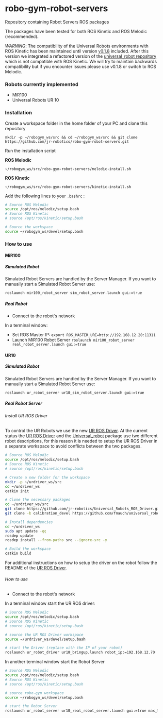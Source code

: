 # robo-gym-robot-servers

Repository containing Robot Servers ROS packages

The packages have been tested for both ROS Kinetic and ROS Melodic (recommended).

*WARNING*: 
The compatibility of the Universal Robots environments with ROS Kinetic has been maintained until version [v0.1.8](https://github.com/jr-robotics/robo-gym-robot-servers/tree/v0.1.8) included. After this version we integrated a refactored version of the [universal_robot repository](https://github.com/jr-robotics/universal_robot) which is not compatible with ROS Kinetic. We will try to maintain backwards compatibility but if you encounter issues please use v0.1.8 or switch to ROS Melodic. 

### Robots currently implemented
- MiR100
- Universal Robots UR 10


### Installation

Create a workspace folder in the home folder of your PC and clone this repository

```
mkdir -p ~/robogym_ws/src && cd ~/robogym_ws/src && git clone https://github.com/jr-robotics/robo-gym-robot-servers.git
```

Run the installation script

**ROS Melodic**
```
~/robogym_ws/src/robo-gym-robot-servers/melodic-install.sh
```

**ROS Kinetic**
```
~/robogym_ws/src/robo-gym-robot-servers/kinetic-install.sh
```

Add the following lines to your `.bashrc` :

```bash
# Source ROS Melodic
source /opt/ros/melodic/setup.bash
# Source ROS Kinetic
# source /opt/ros/kinetic/setup.bash

# Source the workspace
source ~/robogym_ws/devel/setup.bash
```


### How to use

#### MiR100

##### Simulated Robot
Simulated Robot Servers are handled by the Server Manager. If you want to manually start a Simulated Robot Server use:
```
roslaunch mir100_robot_server sim_robot_server.launch gui:=true
```
##### Real Robot

- Connect to the robot's network

In a terminal window:
- Set ROS Master IP: `export ROS_MASTER_URI=http://192.168.12.20:11311`
- Launch MiR100 Robot Server `roslaunch mir100_robot_server real_robot_server.launch gui:=true`


#### UR10

##### Simulated Robot
Simulated Robot Servers are handled by the Server Manager. If you want to manually start a Simulated Robot Server use:
```
roslaunch ur_robot_server ur10_sim_robot_server.launch gui:=true
```

##### Real Robot Server
###### Install UR ROS Driver

To control the UR Robots we use the new [UR ROS Driver](https://github.com/jr-robotics/Universal_Robots_ROS_Driver).
At the current status the [UR ROS Driver](https://github.com/jr-robotics/Universal_Robots_ROS_Driver) and the [Universal_robot](https://github.com/jr-robotics/universal_robot) package use two different robot descriptions, for this reason it is needed to setup the UR ROS Driver in a separate workspace to avoid conflicts between the two packages.

```bash
# Source ROS Melodic
source /opt/ros/melodic/setup.bash
# Source ROS Kinetic
# source /opt/ros/kinetic/setup.bash

# Create a new folder for the workspace
mkdir -p ~/urdriver_ws/src
cd ~/urdriver_ws
catkin init

# Clone the necessary packages
cd ~/urdriver_ws/src
git clone https://github.com/jr-robotics/Universal_Robots_ROS_Driver.git
git clone -b calibration_devel https://github.com/fmauch/universal_robot.git

# Install dependencies
cd ~/urdriver_ws
sudo apt update -qq
rosdep update
rosdep install --from-paths src --ignore-src -y

# Build the workspace
catkin build

```

For additional instructions on how to setup the driver on the robot follow the README of the [UR ROS Driver](https://github.com/jr-robotics/Universal_Robots_ROS_Driver).

###### How to use


- Connect to the robot's network

In a terminal window start the UR ROS driver:

```bash
# Source ROS Melodic
source /opt/ros/melodic/setup.bash
# Source ROS Kinetic
# source /opt/ros/kinetic/setup.bash

# source the UR ROS Driver workspace
source ~/urdriver_ws/devel/setup.bash

# start the Driver (replace with the IP of your robot)
roslaunch ur_robot_driver ur10_bringup.launch robot_ip:=192.168.12.70
```



In another terminal window start the Robot Server

```bash
# Source ROS Melodic
source /opt/ros/melodic/setup.bash
# Source ROS Kinetic
# source /opt/ros/kinetic/setup.bash

# source robo-gym workspace
source ~/robogym_ws/devel/setup.bash

# start the Robot Server
roslaunch ur_robot_server ur10_real_robot_server.launch gui:=true max_torque_scale_factor:=0.5 max_velocity_scale_factor:=0.5 speed_scaling:=0.5
```
